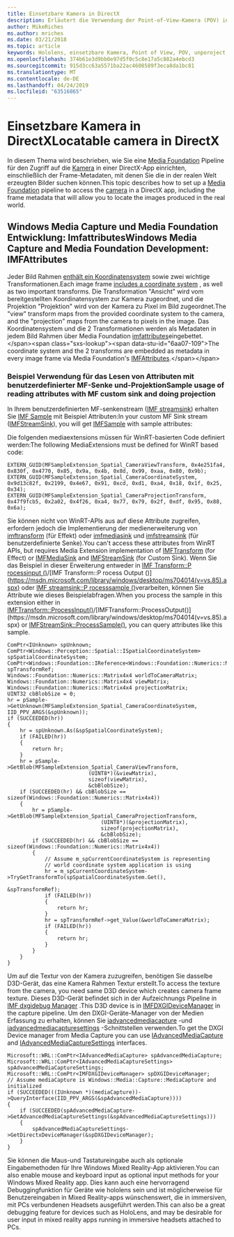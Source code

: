 ```yaml
---
title: Einsetzbare Kamera in DirectX
description: Erläutert die Verwendung der Point-of-View-Kamera (POV) in einer hololens-app.
author: MikeRiches
ms.author: mriches
ms.date: 03/21/2018
ms.topic: article
keywords: Hololens, einsetzbare Kamera, Point of View, POV, unporoject, Media Foundation, MF, Custom Sink, Exemplarische Vorgehensweise, Beispielcode
ms.openlocfilehash: 374b61e3d9bb0e97d5f0c5c8e17a5c882a4ebcd3
ms.sourcegitcommit: 915d3cc63a5571ba22ac4608589f3eca8da1bc81
ms.translationtype: MT
ms.contentlocale: de-DE
ms.lasthandoff: 04/24/2019
ms.locfileid: "63516865"
---
```

# <a name="locatable-camera-in-directx"></a><span data-ttu-id="6aa07-104">Einsetzbare Kamera in DirectX</span><span class="sxs-lookup"><span data-stu-id="6aa07-104">Locatable camera in DirectX</span></span>

<span data-ttu-id="6aa07-105">In diesem Thema wird beschrieben, wie Sie eine [Media Foundation](https://msdn.microsoft.com/library/windows/desktop/ms694197(v=vs.85).aspx) Pipeline für den Zugriff auf die [Kamera](locatable-camera.md) in einer DirectX-App einrichten, einschließlich der Frame-Metadaten, mit denen Sie die in der realen Welt erzeugten Bilder suchen können.</span><span class="sxs-lookup"><span data-stu-id="6aa07-105">This topic describes how to set up a [Media Foundation](https://msdn.microsoft.com/library/windows/desktop/ms694197(v=vs.85).aspx) pipeline to access the [camera](locatable-camera.md) in a DirectX app, including the frame metadata that will allow you to locate the images produced in the real world.</span></span>

## <a name="windows-media-capture-and-media-foundation-development-imfattributes"></a><span data-ttu-id="6aa07-106">Windows Media Capture und Media Foundation Entwicklung: Imfattributes</span><span class="sxs-lookup"><span data-stu-id="6aa07-106">Windows Media Capture and Media Foundation Development: IMFAttributes</span></span>

<span data-ttu-id="6aa07-107">Jeder Bild Rahmen [enthält ein Koordinatensystem](locatable-camera.md#images-with-coordinate-systems) sowie zwei wichtige Transformationen.</span><span class="sxs-lookup"><span data-stu-id="6aa07-107">Each image frame [includes a coordinate system](locatable-camera.md#images-with-coordinate-systems) , as well as two important transforms.</span></span> <span data-ttu-id="6aa07-108">Die Transformation "Ansicht" wird vom bereitgestellten Koordinatensystem zur Kamera zugeordnet, und die Projektion "Projektion" wird von der Kamera zu Pixel im Bild zugeordnet.</span><span class="sxs-lookup"><span data-stu-id="6aa07-108">The "view" transform maps from the provided coordinate system to the camera, and the "projection" maps from the camera to pixels in the image.</span></span> <span data-ttu-id="6aa07-109">Das Koordinatensystem und die 2 Transformationen werden als Metadaten in jedem Bild Rahmen über Media Foundation [imfattributes](https://msdn.microsoft.com/library/windows/desktop/ms704598(v=vs.85).aspx)eingebettet.</span><span class="sxs-lookup"><span data-stu-id="6aa07-109">The coordinate system and the 2 transforms are embedded as metadata in every image frame via Media Foundation's [IMFAttributes](https://msdn.microsoft.com/library/windows/desktop/ms704598(v=vs.85).aspx).</span></span>

### <a name="sample-usage-of-reading-attributes-with-mf-custom-sink-and-doing-projection"></a><span data-ttu-id="6aa07-110">Beispiel Verwendung für das Lesen von Attributen mit benutzerdefinierter MF-Senke und-Projektion</span><span class="sxs-lookup"><span data-stu-id="6aa07-110">Sample usage of reading attributes with MF custom sink and doing projection</span></span>

<span data-ttu-id="6aa07-111">In Ihrem benutzerdefinierten MF-senkenstream ([IMF streamsink](https://msdn.microsoft.com/library/windows/desktop/ms705657(v=vs.85).aspx)) erhalten Sie [IMF Sample](https://msdn.microsoft.com/library/windows/desktop/ms702192(v=vs.85).aspx) mit Beispiel Attributen:</span><span class="sxs-lookup"><span data-stu-id="6aa07-111">In your custom MF Sink stream ([IMFStreamSink](https://msdn.microsoft.com/library/windows/desktop/ms705657(v=vs.85).aspx)), you will get [IMFSample](https://msdn.microsoft.com/library/windows/desktop/ms702192(v=vs.85).aspx) with sample attributes:</span></span>

<span data-ttu-id="6aa07-112">Die folgenden mediaextensions müssen für WinRT-basierten Code definiert werden:</span><span class="sxs-lookup"><span data-stu-id="6aa07-112">The following MediaExtensions must be defined for WinRT based code:</span></span>

```
EXTERN_GUID(MFSampleExtension_Spatial_CameraViewTransform, 0x4e251fa4, 0x830f, 0x4770, 0x85, 0x9a, 0x4b, 0x8d, 0x99, 0xaa, 0x80, 0x9b);
EXTERN_GUID(MFSampleExtension_Spatial_CameraCoordinateSystem, 0x9d13c82f, 0x2199, 0x4e67, 0x91, 0xcd, 0xd1, 0xa4, 0x18, 0x1f, 0x25, 0x34);
EXTERN_GUID(MFSampleExtension_Spatial_CameraProjectionTransform, 0x47f9fcb5, 0x2a02, 0x4f26, 0xa4, 0x77, 0x79, 0x2f, 0xdf, 0x95, 0x88, 0x6a);
```

<span data-ttu-id="6aa07-113">Sie können nicht von WinRT-APIs aus auf diese Attribute zugreifen, erfordern jedoch die Implementierung der medienerweiterung von [imftransform](https://msdn.microsoft.com/library/windows/desktop/ms696260(v=vs.85).aspx) (für Effekt) oder [imfmediasink](https://msdn.microsoft.com/library/windows/desktop/ms694262(v=vs.85).aspx) und [imfstreamsink](https://msdn.microsoft.com/library/windows/desktop/ms705657(v=vs.85).aspx) (für benutzerdefinierte Senke).</span><span class="sxs-lookup"><span data-stu-id="6aa07-113">You can't access these attributes from WinRT APIs, but requires Media Extension implementation of [IMFTransform](https://msdn.microsoft.com/library/windows/desktop/ms696260(v=vs.85).aspx) (for Effect) or [IMFMediaSink](https://msdn.microsoft.com/library/windows/desktop/ms694262(v=vs.85).aspx) and [IMFStreamSink](https://msdn.microsoft.com/library/windows/desktop/ms705657(v=vs.85).aspx) (for Custom Sink).</span></span> <span data-ttu-id="6aa07-114">Wenn Sie das Beispiel in dieser Erweiterung entweder in [IMF Transform::P rocessinput ()](https://msdn.microsoft.com/library/windows/desktop/ms703131(v=vs.85).aspx)/[IMF Transform::P rocess Output ()](https://msdn.microsoft.com/library/windows/desktop/ms704014(v=vs.85).aspx) oder [IMF streamsink::P rocesssample ()](https://msdn.microsoft.com/library/windows/desktop/ms696208(v=vs.85).aspx)verarbeiten, können Sie Attribute wie dieses Beispielabfragen.</span><span class="sxs-lookup"><span data-stu-id="6aa07-114">When you process the sample in this extension either in [IMFTransform::ProcessInput()](https://msdn.microsoft.com/library/windows/desktop/ms703131(v=vs.85).aspx)/[IMFTransform::ProcessOutput()](https://msdn.microsoft.com/library/windows/desktop/ms704014(v=vs.85).aspx) or [IMFStreamSink::ProcessSample()](https://msdn.microsoft.com/library/windows/desktop/ms696208(v=vs.85).aspx), you can query attributes like this sample.</span></span>

```
ComPtr<IUnknown> spUnknown;
ComPtr<Windows::Perception::Spatial::ISpatialCoordinateSystem> spSpatialCoordinateSystem;
ComPtr<Windows::Foundation::IReference<Windows::Foundation::Numerics::Matrix4x4>> spTransformRef;
Windows::Foundation::Numerics::Matrix4x4 worldToCameraMatrix;
Windows::Foundation::Numerics::Matrix4x4 viewMatrix;
Windows::Foundation::Numerics::Matrix4x4 projectionMatrix;
UINT32 cbBlobSize = 0;
hr = pSample->GetUnknown(MFSampleExtension_Spatial_CameraCoordinateSystem, IID_PPV_ARGS(&spUnknown));
if (SUCCEEDED(hr))
{
    hr = spUnknown.As(&spSpatialCoordinateSystem);
    if (FAILED(hr))
    {
        return hr;
    }
    hr = pSample->GetBlob(MFSampleExtension_Spatial_CameraViewTransform,
                          (UINT8*)(&viewMatrix),
                          sizeof(viewMatrix),
                          &cbBlobSize);
    if (SUCCEEDED(hr) && cbBlobSize == sizeof(Windows::Foundation::Numerics::Matrix4x4))
    {
        hr = pSample->GetBlob(MFSampleExtension_Spatial_CameraProjectionTransform,
                              (UINT8*)(&projectionMatrix),
                              sizeof(projectionMatrix),
                              &cbBlobSize);
        if (SUCCEEDED(hr) && cbBlobSize == sizeof(Windows::Foundation::Numerics::Matrix4x4))
        {
            // Assume m_spCurrentCoordinateSystem is representing
            // world coordinate system application is using
            hr = m_spCurrentCoordinateSystem->TryGetTransformTo(spSpatialCoordinateSystem.Get(),
                                                                &spTransformRef);
            if (FAILED(hr))
            {
                return hr;
            }
            hr = spTransformRef->get_Value(&worldToCameraMatrix);
            if (FAILED(hr))
            {
                return hr;
            }
        }
    }
}
```

<span data-ttu-id="6aa07-115">Um auf die Textur von der Kamera zuzugreifen, benötigen Sie dasselbe D3D-Gerät, das eine Kamera Rahmen Textur erstellt.</span><span class="sxs-lookup"><span data-stu-id="6aa07-115">To access the texture from the camera, you need same D3D device which creates camera frame texture.</span></span> <span data-ttu-id="6aa07-116">Dieses D3D-Gerät befindet sich in der Aufzeichnungs Pipeline in [IMF dxgidebug Manager](https://msdn.microsoft.com/library/windows/desktop/hh447906(v=vs.85).aspx) .</span><span class="sxs-lookup"><span data-stu-id="6aa07-116">This D3D device is in [IMFDXGIDeviceManager](https://msdn.microsoft.com/library/windows/desktop/hh447906(v=vs.85).aspx) in the capture pipeline.</span></span> <span data-ttu-id="6aa07-117">Um den DXGI-Geräte-Manager von der Medien Erfassung zu erhalten, können Sie [iadvancedmediacapture](https://msdn.microsoft.com/library/windows/desktop/hh802709(v=vs.85).aspx) -und [iadvancedmediacapturesettings](https://msdn.microsoft.com/library/windows/desktop/hh802712(v=vs.85).aspx) -Schnittstellen verwenden.</span><span class="sxs-lookup"><span data-stu-id="6aa07-117">To get the DXGI Device manager from Media Capture you can use [IAdvancedMediaCapture](https://msdn.microsoft.com/library/windows/desktop/hh802709(v=vs.85).aspx) and [IAdvancedMediaCaptureSettings](https://msdn.microsoft.com/library/windows/desktop/hh802712(v=vs.85).aspx) interfaces.</span></span>

```
Microsoft::WRL::ComPtr<IAdvancedMediaCapture> spAdvancedMediaCapture;
Microsoft::WRL::ComPtr<IAdvancedMediaCaptureSettings> spAdvancedMediaCaptureSettings;
Microsoft::WRL::ComPtr<IMFDXGIDeviceManager> spDXGIDeviceManager;
// Assume mediaCapture is Windows::Media::Capture::MediaCapture and initialized
if (SUCCEEDED(((IUnknown *)(mediaCapture))->QueryInterface(IID_PPV_ARGS(&spAdvancedMediaCapture))))
{
    if (SUCCEEDED(spAdvancedMediaCapture->GetAdvancedMediaCaptureSettings(&spAdvancedMediaCaptureSettings)))
    {
        spAdvancedMediaCaptureSettings->GetDirectxDeviceManager(&spDXGIDeviceManager);
    }
}
```

<span data-ttu-id="6aa07-118">Sie können die Maus-und Tastatureingabe auch als optionale Eingabemethoden für Ihre Windows Mixed Reality-App aktivieren.</span><span class="sxs-lookup"><span data-stu-id="6aa07-118">You can also enable mouse and keyboard input as optional input methods for your Windows Mixed Reality app.</span></span> <span data-ttu-id="6aa07-119">Dies kann auch eine hervorragend Debuggingfunktion für Geräte wie hololens sein und ist möglicherweise für Benutzereingaben in Mixed Reality-apps wünschenswert, die in immersiven, mit PCs verbundenen Headsets ausgeführt werden.</span><span class="sxs-lookup"><span data-stu-id="6aa07-119">This can also be a great debugging feature for devices such as HoloLens, and may be desirable for user input in mixed reality apps running in immersive headsets attached to PCs.</span></span>
